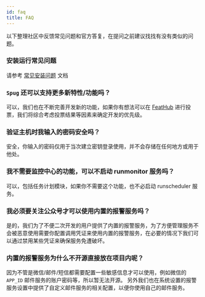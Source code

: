 ```yaml
---
id: faq
title: FAQ
---
```

以下整理社区中反馈常见问题和官方答复，在提问之前建议找找有没有类似的问题。
### 安装运行常见问题
请参考 [常见安装问题](/docs/install-error/) 文档
### `Spug` 还可以支持更多新特性/功能吗？
可以，我们也在不断完善开发新的功能，如果你有想法可以在 [FeatHub](https://feathub.com/openspug/spug) 进行投票，我们将综合考虑投票结果等因素来确定开发的优先级。
### 验证主机时我输入的密码安全吗？
安全，你输入的密码仅用于当次建立密钥登录使用，并不会存储在任何地方或用于他处。
### 我不需要监控中心的功能，可以不启动 runmonitor 服务吗？
可以，包括任务计划模块，如果你不需要这个功能，也不必启动 runscheduler 服务。
### 我必须要关注公众号才可以使用内置的报警服务吗？
是的，我们为了不便二次开发的用户提供了内置的报警服务，为了方便管理服务不会被恶意使用需要你配置调用凭证来使用内置的报警服务，在必要的情况下我们可以通过禁用某些凭证来确保服务免遭破坏。
### 内置的报警服务为什么不开源直接放在项目内呢？
因为不管是微信/邮件/短信都需要配置一些敏感信息才可以使用，例如微信的 `APP_ID` 邮件服务的账户密码等，所以暂无法开源。
另外我们也在系统设置的报警服务设置中提供了自定义邮件服务的相关配置，以便你使用自己的邮件服务。
